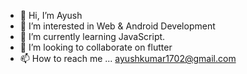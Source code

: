 - 👋 Hi, I’m Ayush
- 👀 I’m interested in Web & Android Development
- 🌱 I’m currently learning JavaScript.
- 💞️ I’m looking to collaborate on flutter
- 📫 How to reach me ... ayushkumar1702@gmail.com

<!---
YashisReady/YashisReady is a ✨ special ✨ repository because its `README.md` (this file) appears on your GitHub profile.
You can click the Preview link to take a look at your changes.
--->
